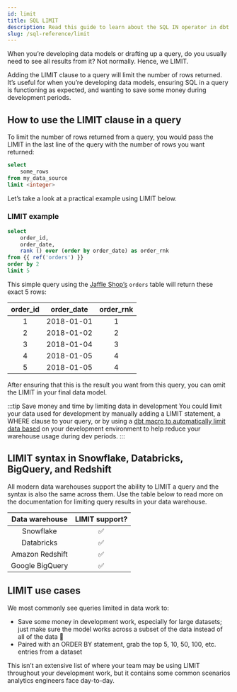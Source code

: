 ```yaml
---
id: limit
title: SQL LIMIT
description: Read this guide to learn about the SQL IN operator in dbt.
slug: /sql-reference/limit
---
```


<head>
    <title>Working with the SQL LIMIT clause</title>
</head>

When you’re developing data models or drafting up a query, do you usually need to see all results from it? Not normally. Hence, we LIMIT.

Adding the LIMIT clause to a query will limit the number of rows returned. It’s useful for when you’re developing data models, ensuring SQL in a query is functioning as expected, and wanting to save some money during development periods.

## How to use the LIMIT clause in a query

To limit the number of rows returned from a query, you would pass the LIMIT in the last line of the query with the number of rows you want returned:

```sql
select
	some_rows
from my_data_source
limit <integer>
```

Let’s take a look at a practical example using LIMIT below.

### LIMIT example

```sql
select
	order_id,
	order_date,
	rank () over (order by order_date) as order_rnk
from {{ ref('orders') }}
order by 2
limit 5
```

This simple query using the [Jaffle Shop’s](https://github.com/dbt-labs/jaffle_shop) `orders` table will return these exact 5 rows:

| order_id | order_date | order_rnk |
|:---:|:---:|:---:|
| 1 | 2018-01-01 | 1 |
| 2 | 2018-01-02 | 2 |
| 3 | 2018-01-04 | 3 |
| 4 | 2018-01-05 | 4 |
| 5 | 2018-01-05 | 4 |

After ensuring that this is the result you want from this query, you can omit the LIMIT in your final data model.

:::tip Save money and time by limiting data in development
You could limit your data used for development by manually adding a LIMIT statement, a WHERE clause to your query, or by using a [dbt macro to automatically limit data based](https://docs.getdbt.com/guides/legacy/best-practices#limit-the-data-processed-when-in-development) on your development environment to help reduce your warehouse usage during dev periods.
:::

## LIMIT syntax in Snowflake, Databricks, BigQuery, and Redshift

All modern data warehouses support the ability to LIMIT a query and the syntax is also the same across them. Use the table below to read more on the documentation for limiting query results in your data warehouse.

| Data warehouse | LIMIT support? |
|:---:|:---:|
| Snowflake | ✅ |
| Databricks | ✅ |
| Amazon Redshift | ✅ |
| Google BigQuery | ✅ |

## LIMIT use cases

We most commonly see queries limited in data work to:
- Save some money in development work, especially for large datasets;  just make sure the model works across a subset of the data instead of all of the data 💸
- Paired with an ORDER BY statement, grab the top 5, 10, 50, 100, etc. entries from a dataset

This isn’t an extensive list of where your team may be using LIMIT throughout your development work, but it contains some common scenarios analytics engineers face day-to-day.
